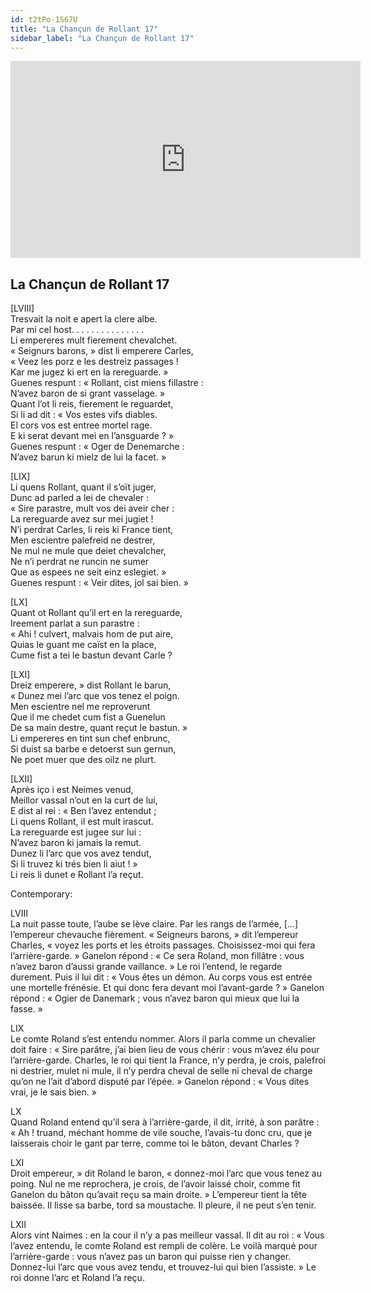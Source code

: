 ```yaml
---
id: t2tPo-1S67U
title: "La Chançun de Rollant 17"
sidebar_label: "La Chançun de Rollant 17"
---
```


<div class="video-float-container">
  <iframe
    width="560"
    height="315"
    src="https://www.youtube.com/embed/t2tPo-1S67U"
    title="YouTube video player"
    frameborder="0"
    allow="accelerometer; autoplay; clipboard-write; encrypted-media; gyroscope; picture-in-picture; web-share"
    referrerpolicy="strict-origin-when-cross-origin"
    allowfullscreen
  ></iframe>
</div>

## La Chançun de Rollant 17

[LVIII]  
Tresvait la noit e apert la clere albe.  
Par mi cel host. . . . . . . . . . . . . . .  
Li empereres mult fierement chevalchet.  
« Seignurs barons, » dist li emperere Carles,  
« Veez les porz e les destreiz passages !  
Kar me jugez ki ert en la rereguarde. »  
Guenes respunt : « Rollant, cist miens fillastre :  
N’avez baron de si grant vasselage. »  
Quant l’ot li reis, fierement le reguardet,  
Si li ad dit : « Vos estes vifs diables.  
El cors vos est entree mortel rage.  
E ki serat devant mei en l’ansguarde ? »  
Guenes respunt : « Oger de Denemarche :  
N’avez barun ki mielz de lui la facet. »

[LIX]  
Li quens Rollant, quant il s’oït juger,  
Dunc ad parled a lei de chevaler :  
« Sire parastre, mult vos dei aveir cher :  
La rereguarde avez sur mei jugiet !  
N’i perdrat Carles, li reis ki France tient,  
Men escientre palefreid ne destrer,  
Ne mul ne mule que deiet chevalcher,  
Ne n’i perdrat ne runcin ne sumer  
Que as espees ne seit einz eslegiet. »  
Guenes respunt : « Veir dites, jol sai bien. »

[LX]  
Quant ot Rollant qu’il ert en la rereguarde,  
Ireement parlat a sun parastre :  
« Ahi ! culvert, malvais hom de put aire,  
Quias le guant me caïst en la place,  
Cume fist a tei le bastun devant Carle ?

[LXI]  
Dreiz emperere, » dist Rollant le barun,  
« Dunez mei l’arc que vos tenez el poign.  
Men escientre nel me reproverunt  
Que il me chedet cum fist a Guenelun  
De sa main destre, quant reçut le bastun. »  
Li empereres en tint sun chef enbrunc,  
Si duist sa barbe e detoerst sun gernun,  
Ne poet muer que des oilz ne plurt.

[LXII]  
Après iço i est Neimes venud,  
Meillor vassal n’out en la curt de lui,  
E dist al rei : « Ben l’avez entendut ;  
Li quens Rollant, il est mult irascut.  
La rereguarde est jugee sur lui :  
N’avez baron ki jamais la remut.  
Dunez li l’arc que vos avez tendut,  
Si li truvez ki trés bien li aiut ! »  
Li reis li dunet e Rollant l’a reçut.

Contemporary:

LVIII  
La nuit passe toute, l’aube se lève claire. Par les rangs de l’armée, […] l’empereur chevauche fièrement. « Seigneurs barons, » dit l’empereur Charles, « voyez les ports et les étroits passages. Choisissez-moi qui fera l’arrière-garde. » Ganelon répond : « Ce sera Roland, mon fillâtre : vous n’avez baron d’aussi grande vaillance. » Le roi l’entend, le regarde durement. Puis il lui dit : « Vous êtes un démon. Au corps vous est entrée une mortelle frénésie. Et qui donc fera devant moi l’avant-garde ? » Ganelon répond : « Ogier de Danemark ; vous n’avez baron qui mieux que lui la fasse. »

LIX  
Le comte Roland s’est entendu nommer. Alors il parla comme un chevalier doit faire : « Sire parâtre, j’ai bien lieu de vous chérir : vous m’avez élu pour l’arrière-garde. Charles, le roi qui tient la France, n’y perdra, je crois, palefroi ni destrier, mulet ni mule, il n’y perdra cheval de selle ni cheval de charge qu’on ne l’ait d’abord disputé par l’épée. » Ganelon répond : « Vous dites vrai, je le sais bien. »

LX  
Quand Roland entend qu’il sera à l’arrière-garde, il dit, irrité, à son parâtre : « Ah ! truand, méchant homme de vile souche, l’avais-tu donc cru, que je laisserais choir le gant par terre, comme toi le bâton, devant Charles ?

LXI  
Droit empereur, » dit Roland le baron, « donnez-moi l’arc que vous tenez au poing. Nul ne me reprochera, je crois, de l’avoir laissé choir, comme fit Ganelon du bâton qu’avait reçu sa main droite. » L’empereur tient la tête baissée. Il lisse sa barbe, tord sa moustache. Il pleure, il ne peut s’en tenir.

LXII  
Alors vint Naimes : en la cour il n’y a pas meilleur vassal. Il dit au roi : « Vous l’avez entendu, le comte Roland est rempli de colère. Le voilà marqué pour l’arrière-garde : vous n’avez pas un baron qui puisse rien y changer. Donnez-lui l’arc que vous avez tendu, et trouvez-lui qui bien l’assiste. » Le roi donne l’arc et Roland l’a reçu.
